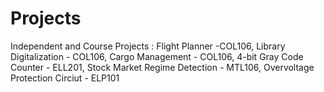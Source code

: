 # Projects
Independent and Course Projects : 
Flight Planner -COL106,
Library Digitalization - COL106,
Cargo Management - COL106,
4-bit Gray Code Counter - ELL201,
Stock Market Regime Detection - MTL106,
Overvoltage Protection Circiut - ELP101

